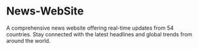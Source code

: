 # News-WebSite
A comprehensive news website offering real-time updates from 54 countries. Stay connected with the latest headlines and global trends from around the world.
